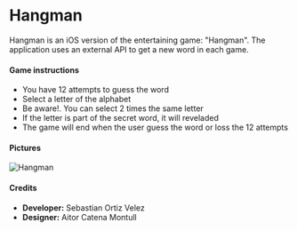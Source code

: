 # Hangman

Hangman is an iOS version of the entertaining game: "Hangman". The application uses an external API to get a new word in each game.

#### Game instructions

  - You have 12 attempts to guess the word 
  - Select a letter of the alphabet
  - Be aware!. You can select 2 times the same letter
  - If the letter is part of the secret word, it will reveladed
  - The game will end when the user guess the word or loss the 12 attempts
  
  #### Pictures
  
  ![Hangman](https://i.ibb.co/LhYWHtg/hangman-50.png)
  
  #### Credits
  
  - **Developer:** Sebastian Ortiz Velez
  - **Designer:** Aitor Catena Montull
